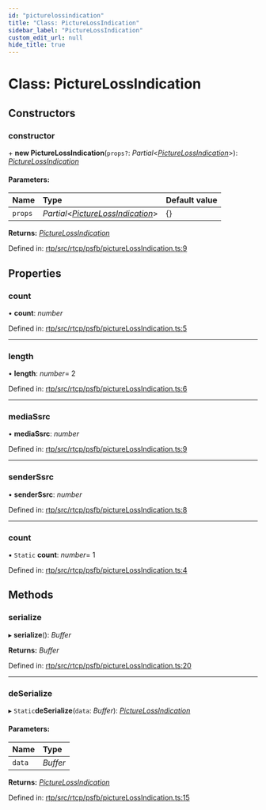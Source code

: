 ```yaml
---
id: "picturelossindication"
title: "Class: PictureLossIndication"
sidebar_label: "PictureLossIndication"
custom_edit_url: null
hide_title: true
---
```


# Class: PictureLossIndication

## Constructors

### constructor

\+ **new PictureLossIndication**(`props?`: *Partial*<[*PictureLossIndication*](picturelossindication.md)\>): [*PictureLossIndication*](picturelossindication.md)

#### Parameters:

Name | Type | Default value |
:------ | :------ | :------ |
`props` | *Partial*<[*PictureLossIndication*](picturelossindication.md)\> | {} |

**Returns:** [*PictureLossIndication*](picturelossindication.md)

Defined in: [rtp/src/rtcp/psfb/pictureLossIndication.ts:9](https://github.com/shinyoshiaki/werift-webrtc/blob/8232339/packages/rtp/src/rtcp/psfb/pictureLossIndication.ts#L9)

## Properties

### count

• **count**: *number*

Defined in: [rtp/src/rtcp/psfb/pictureLossIndication.ts:5](https://github.com/shinyoshiaki/werift-webrtc/blob/8232339/packages/rtp/src/rtcp/psfb/pictureLossIndication.ts#L5)

___

### length

• **length**: *number*= 2

Defined in: [rtp/src/rtcp/psfb/pictureLossIndication.ts:6](https://github.com/shinyoshiaki/werift-webrtc/blob/8232339/packages/rtp/src/rtcp/psfb/pictureLossIndication.ts#L6)

___

### mediaSsrc

• **mediaSsrc**: *number*

Defined in: [rtp/src/rtcp/psfb/pictureLossIndication.ts:9](https://github.com/shinyoshiaki/werift-webrtc/blob/8232339/packages/rtp/src/rtcp/psfb/pictureLossIndication.ts#L9)

___

### senderSsrc

• **senderSsrc**: *number*

Defined in: [rtp/src/rtcp/psfb/pictureLossIndication.ts:8](https://github.com/shinyoshiaki/werift-webrtc/blob/8232339/packages/rtp/src/rtcp/psfb/pictureLossIndication.ts#L8)

___

### count

▪ `Static` **count**: *number*= 1

Defined in: [rtp/src/rtcp/psfb/pictureLossIndication.ts:4](https://github.com/shinyoshiaki/werift-webrtc/blob/8232339/packages/rtp/src/rtcp/psfb/pictureLossIndication.ts#L4)

## Methods

### serialize

▸ **serialize**(): *Buffer*

**Returns:** *Buffer*

Defined in: [rtp/src/rtcp/psfb/pictureLossIndication.ts:20](https://github.com/shinyoshiaki/werift-webrtc/blob/8232339/packages/rtp/src/rtcp/psfb/pictureLossIndication.ts#L20)

___

### deSerialize

▸ `Static`**deSerialize**(`data`: *Buffer*): [*PictureLossIndication*](picturelossindication.md)

#### Parameters:

Name | Type |
:------ | :------ |
`data` | *Buffer* |

**Returns:** [*PictureLossIndication*](picturelossindication.md)

Defined in: [rtp/src/rtcp/psfb/pictureLossIndication.ts:15](https://github.com/shinyoshiaki/werift-webrtc/blob/8232339/packages/rtp/src/rtcp/psfb/pictureLossIndication.ts#L15)
